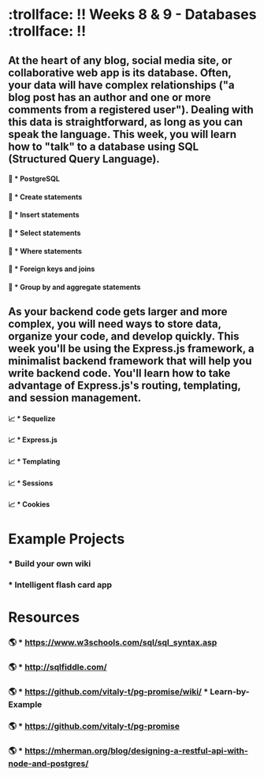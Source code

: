 # :trollface: :bangbang: Weeks 8 & 9 - Databases :trollface: :bangbang:
## At the heart of any blog, social media site, or collaborative web app is its database. Often, your data will have complex relationships ("a blog post has an author and one or more comments from a registered user"). Dealing with this data is straightforward, as long as you can speak the language. This week, you will learn how to "talk" to a database using SQL (Structured Query Language). 
#### :dna: * PostgreSQL
#### :dna: * Create statements
#### :dna: * Insert statements
#### :dna: * Select statements
#### :dna: * Where statements
#### :dna: * Foreign keys and joins
#### :dna: * Group by and aggregate statements

## As your backend code gets larger and more complex, you will need ways to store data, organize your code, and develop quickly. This week you'll be using the Express.js framework, a minimalist backend framework that will help you write backend code. You'll learn how to take advantage of Express.js's routing, templating, and session management.

#### :chart_with_upwards_trend: * Sequelize
#### :chart_with_upwards_trend: * Express.js
#### :chart_with_upwards_trend: * Templating
#### :chart_with_upwards_trend: * Sessions
#### :chart_with_upwards_trend: * Cookies

  # Example Projects 
  ### * Build your own wiki
  ### * Intelligent flash card app

# Resources

### :earth_americas: * https://www.w3schools.com/sql/sql_syntax.asp
### :earth_americas: * http://sqlfiddle.com/
### :earth_americas: * https://github.com/vitaly-t/pg-promise/wiki/ * Learn-by-Example
### :earth_americas: * https://github.com/vitaly-t/pg-promise
### :earth_americas: * https://mherman.org/blog/designing-a-restful-api-with-node-and-postgres/

